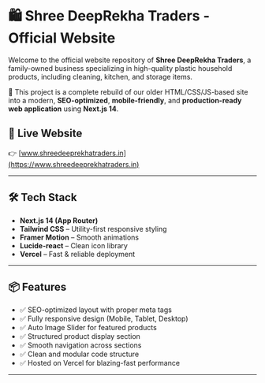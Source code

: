 # 🛍️ Shree DeepRekha Traders - Official Website

Welcome to the official website repository of **Shree DeepRekha Traders**, a family-owned business specializing in high-quality plastic household products, including cleaning, kitchen, and storage items.

🚀 This project is a complete rebuild of our older HTML/CSS/JS-based site into a modern, **SEO-optimized**, **mobile-friendly**, and **production-ready web application** using **Next.js 14**.

## 🔗 Live Website
👉 [www.shreedeeprekhatraders.in](https://www.shreedeeprekhatraders.in)

---

## 🛠️ Tech Stack

- **Next.js 14 (App Router)**
- **Tailwind CSS** – Utility-first responsive styling
- **Framer Motion** – Smooth animations
- **Lucide-react** – Clean icon library
- **Vercel** – Fast & reliable deployment

---

## 📦 Features

- ✅ SEO-optimized layout with proper meta tags
- ✅ Fully responsive design (Mobile, Tablet, Desktop)
- ✅ Auto Image Slider for featured products
- ✅ Structured product display section
- ✅ Smooth navigation across sections
- ✅ Clean and modular code structure
- ✅ Hosted on Vercel for blazing-fast performance

---


